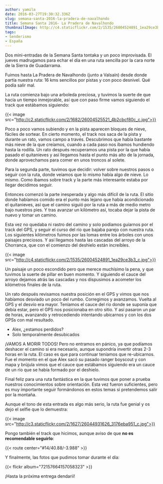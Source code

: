 ```yaml
---
author: yamila
date: 2016-03-27T19:30:32.336Z
slug: semana-santa-2016-la-pradera-de-navalhondo
title: Semana Santa 2016- La Pradera de Navalhondo
thumbnailImage: http://c4.staticflickr.com/2/1535/26004524891_1ea29ce3b3_c.jpg
tags:
- Senderismo
- España
---
```


Dos mini-entradas de la Semana Santa tontaka y un poco improvisada. El jueves madrugamos para echar el día en una ruta sencilla por la cara norte de la Sierra de Guadarrama.

Fuimos hasta La Pradera de Navalhondo (junto a Valsaín) desde donde partía nuestra ruta: 16 kms sencillos por pistas y con poco desnivel. Qué podía salir mal.

La ruta comienza bajo una arboleda preciosa, y tuvimos la suerte de que hacía un tiempo inmejorable, así que con paso firme vamos siguiendo el track que estábamos siguiendo:

{{< image src="http://c2.staticflickr.com/2/1682/26004525521_4b2cbcf80c_c.jpg">}}

Poco a poco vamos subiendo y en la pista aparecen bloques de nieve, fáciles de sortear. En cierto momento, el track nos saca de la pista y durante un rato, vamos campo a través. Descubrimos que había bastante más nieve de la que creíamos, cuando a cada paso nos íbamos hundiendo hasta la rodilla. Un rato después recuperamos una pista por la que había pasado el quitanieves y así llegamos hasta el punto más alto de la jornada, donde aprovechamos para comer en unos troncos al solete.

Para la segunda parte, tuvimos que decidir: volver sobre nuestros pasos o seguir con la ruta, donde veíamos que lo mismo había algo de nieve. Lo mismo. Como íbamos sobre track y la parte más interesante estaba por llegar decidimos seguir.

Entonces comenzó la parte inesperada y algo más difícil de la ruta. El sitio donde habíamos comido era el punto más lejano que había acondicionado el quitanieves, así que el camino siguió por la ruta a más de medio metro bajo nuestros pies. Y tras avanzar un kilómetro así, tocaba dejar la pista de nuevo y tomar un camino.

Esta vez no quedaba ni rastro del camino y solo podíamos guiarnos por el track del GPS, y seguir el curso del río que bajaba parejo con nuestra ruta. Los siguientes kilómetros fuimos por las lomas entre los árboles con unos paisajes preciosos. Y así llegamos hasta las cascadas del arroyo de la Chorranca, que con el comienzo del deshielo están increíbles.

{{< image src="http://c4.staticflickr.com/2/1535/26004524891_1ea29ce3b3_c.jpg">}}

Un paisaje un poco escondido pero que merece muchísimo la pena, y que tuvimos la suerte de pillar en buen momento. Y siguiendo el cauce del arroyo dejamos atrás las cascadas y nos dispusimos a acometer los kilómetros finales de la ruta.

Un rato después revisamos nuestra posición en el GPS y vimos que nos habíamos desviado un poco del rumbo. Corregimos y avanzamos. Vuelta al GPS y el desvío era mayor. Teníamos el cauce del río donde se suponía que debía estar, pero el GPS nos posicionaba en otro sitio. Y así pasaron un par de horas, avanzando y retrocediendo intentando ubicarnos y con los dos GPSs con mal resultado.

- Alex, ¿estamos perdidos?
- Solo temporalmente desubicados

¡VAMOS A MORIR TODOS! Pero no entramos en pánico, ya que podíamos deshacer el camino si era necesario, aunque supondría invertir otras 2-3 horas en la ruta. El caso es que para continuar teníamos que re-ubicarnos. Fue el momento en el que Alex sacó su pasado ranger boyscout y con mapa y brújula vimos que el cauce que estábamos siguiendo era un cauce de un río que se había formado por el deshielo.

Final feliz para una ruta fantástica en la que tuvimos que poner a prueba nuestros conocimientos sobre orientación. Esta vez fueron suficientes, pero es muy importante seguir formándonos en estos temas si pretendemos salir por la montaña.

Aunque el tono de esta entrada es algo más serio, la ruta fue genial y os dejo el selfie que lo demuestra:

{{< image src="http://c3.staticflickr.com/2/1627/26044931626_3176eba951_c.jpg">}}

Pongo también el track que hicimos, aunque aviso de que **no es recomendable seguirlo**:

{{< route center="#14/40.88/-3.988" >}}

Y finalmente, las fotos que pudimos tomar durante el día:

{{< flickr album="72157664157058323" >}}

¡Hasta la próxima entrega dendarii!

